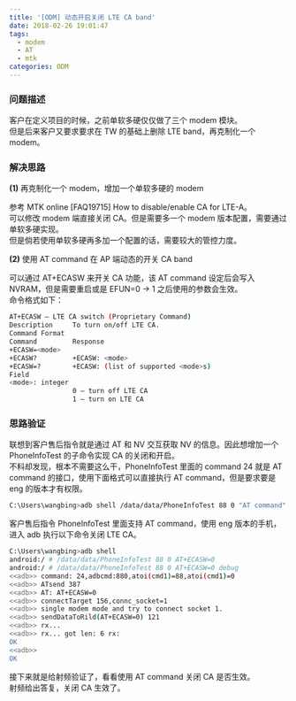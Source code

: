 ```yaml
---
title: '[ODM] 动态开启关闭 LTE CA band'
date: 2018-02-26 19:01:47
tags:
  - modem
  - AT
  - mtk
categories: ODM
---
```


### 问题描述

客户在定义项目的时候，之前单软多硬仅仅做了三个 modem 模块。  
但是后来客户又要求要求在 TW 的基础上删除 LTE band，再克制化一个 modem。  

### 解决思路

**(1)** 再克制化一个 modem，增加一个单软多硬的 modem

参考 MTK online [FAQ19715] How to disable/enable CA for LTE-A。  
可以修改 modem 端直接关闭 CA。但是需要多一个 modem 版本配置，需要通过单软多硬实现。  
但是倘若使用单软多硬再多加一个配置的话，需要较大的管控力度。

**(2)** 使用 AT command 在 AP 端动态的开关 CA band

可以通过 AT+ECASW 来开关 CA 功能，该 AT command 设定后会写入 NVRAM，但是需要重启或是 EFUN=0 -> 1 之后使用的参数会生效。  
命令格式如下：

```bash
AT+ECASW – LTE CA switch (Proprietary Command)
Description     To turn on/off LTE CA.
Command Format
Command         Response
+ECASW=<mode>
+ECASW?         +ECASW: <mode>
+ECASW=?        +ECASW: (list of supported <mode>s)
Field
<mode>: integer
                0 – turn off LTE CA
                1 – turn on LTE CA
```

### 思路验证

联想到客户售后指令就是通过 AT 和 NV 交互获取 NV 的信息。因此想增加一个 PhoneInfoTest 的子命令实现 CA 的关闭和开启。  
不料却发现，根本不需要这么干，PhoneInfoTest 里面的 command 24 就是 AT command 的接口，使用下面格式可以直接执行 AT command，但是要求要是 eng 的版本才有权限。

```bash
C:\Users\wangbing>adb shell /data/data/PhoneInfoTest 88 0 "AT command"
```

客户售后指令 PhoneInfoTest 里面支持 AT command，使用 eng 版本的手机，进入 adb 执行以下命令关闭 LTE CA。

```bash
C:\Users\wangbing>adb shell
android:/ # /data/data/PhoneInfoTest 88 0 AT+ECASW=0
android:/ # /data/data/PhoneInfoTest 88 0 AT+ECASW=0 debug
<<adb>> command: 24,adbcmd:880,atoi(cmd1)=88,atoi(cmd1)=0
<<adb>> ATsend 387
<<adb>> AT: AT+ECASW=0
<<adb>> connectTarget 156,connc_socket=1
<<adb>> single modem mode and try to connect socket 1.
<<adb>> sendDataToRild(AT+ECASW=0) 121
<<adb>> rx...
<<adb>> rx... got len: 6 rx:
OK
<<adb>>
OK
```

接下来就是给射频验证了，看看使用 AT command 关闭 CA 是否生效。  
射频给出答复，关闭 CA 生效了。
